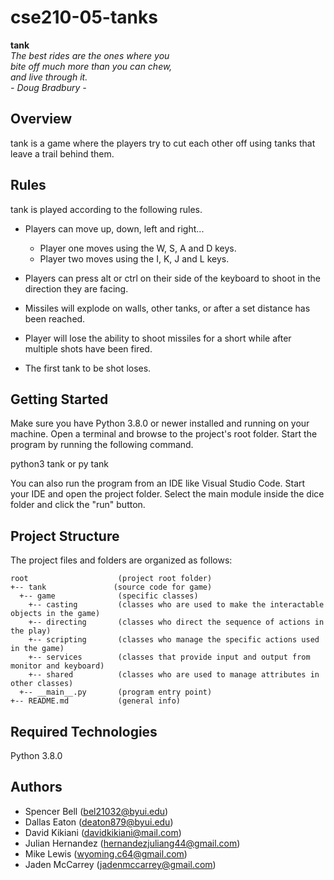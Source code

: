 # cse210-05-tanks

__tank__  
_The best rides are the ones where you_  
_bite off much more than you can chew,_  
_and live through it._  
_- Doug Bradbury -_

## Overview
tank is a game where the players try to cut each other off using tanks that leave a trail behind them.

## Rules
tank is played according to the following rules.

- Players can move up, down, left and right...
    - Player one moves using the W, S, A and D keys.
    - Player two moves using the I, K, J and L keys.

- Players can press alt or ctrl on their side of the keyboard to shoot in the direction they are facing.
- Missiles will explode on walls, other tanks, or after a set distance has been reached.
- Player will lose the ability to shoot missiles for a short while after multiple shots have been fired. 
- The first tank to be shot loses.


## Getting Started
Make sure you have Python 3.8.0 or newer installed and running on your machine. Open a terminal and browse to the project's root folder. Start the program by running the following command.

python3 tank or py tank

You can also run the program from an IDE like Visual Studio Code. Start your IDE and open the project folder. Select the main module inside the dice folder and click the "run" button.

## Project Structure
The project files and folders are organized as follows:
```
root                    (project root folder)
+-- tank               (source code for game)
  +-- game              (specific classes)
    +-- casting         (classes who are used to make the interactable objects in the game)
    +-- directing       (classes who direct the sequence of actions in the play)
    +-- scripting       (classes who manage the specific actions used in the game)
    +-- services        (classes that provide input and output from monitor and keyboard)
    +-- shared          (classes who are used to manage attributes in other classes)
  +-- __main__.py       (program entry point)
+-- README.md           (general info)
```

## Required Technologies
Python 3.8.0

## Authors
- Spencer Bell (bel21032@byui.edu)
- Dallas Eaton (deaton879@byui.edu)
- David Kikiani (davidkikiani@mail.com)
- Julian Hernandez (hernandezjuliang44@gmail.com)
- Mike Lewis (wyoming.c64@gmail.com)
- Jaden McCarrey (jadenmccarrey@gmail.com)

